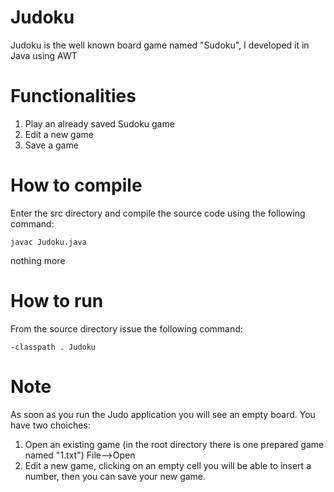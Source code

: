 # Judoku

Judoku is the well known board game named "Sudoku", I developed it in Java using AWT

# Functionalities
1. Play an already saved Sudoku game
2. Edit a new game
3. Save a game


# How to compile
Enter the src directory and compile the source code using the following command:

`javac Judoku.java` 

nothing more

# How to run
From the source directory issue the following command:

`-classpath . Judoku` 

# Note

As soon as you run the Judo application you will see an empty board. You have two choiches:
1. Open an existing game (in the root directory there is one prepared game named "1.txt") File-->Open
2. Edit a new game, clicking on an empty cell you will be able to insert a number, then you can save your new game.

